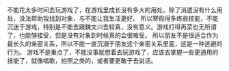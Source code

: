 不能花太多时间去玩游戏了，在游戏里成长没有多大的用处，除了消遣没有什么用处，没法帮助我找到对象，与不能让我生活更好。
所以寒假得多练些技能，不能沉迷于游戏，特别是不能去跟魏文川去较真，没有意义。游戏打得再菜也无所谓了，也能够接受，但是没有对象到时候真的会很难受。
所以朋友不是很适合作为最长久的亲密关系，所以不能一直沉溺于朋友这个亲密关系里面，这是一种逃避的行为。
游戏不是重点了，不能没事就想着去玩游戏了，应该去掌握一些更通用的技能了，就像唱歌，拍照之类的，或者要更敢于去说话。
